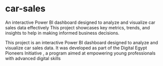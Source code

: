 # car-sales
An interactive Power BI dashboard designed to analyze and visualize car sales data effectively This project showcases key metrics, trends, and insights to help in making informed business decisions.

This project is an interactive Power BI dashboard designed to analyze and visualize car sales data. It was developed as part of the Digital Egypt Pioneers Initiative , a program aimed at empowering young professionals with advanced digital skills
